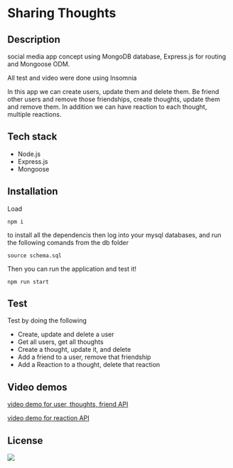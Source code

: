 # Sharing Thoughts

## Description

social media app concept using MongoDB database, Express.js for routing and Mongoose ODM.

All test and video were done using Insomnia

In this app we can create users, update them and delete them. Be friend other users and remove those friendships, create thoughts, update them and remove them. In addition we can have reaction to each thought, multiple reactions.

## Tech stack

- Node.js
- Express.js
- Mongoose

## Installation

Load <pre><code>npm i</code></pre> to install all the dependencis then log into your mysql databases, and run the following comands from the db folder

<pre><code>source schema.sql </code></pre>

Then you can run the application and test it!

<pre><code>npm run start </code></pre>

## Test

Test by doing the following

- Create, update and delete a user
- Get all users, get all thoughts
- Create a thought, update it, and delete
- Add a friend to a user, remove that friendship
- Add a Reaction to a thought, delete that reaction

## Video demos

[video demo for user, thoughts, friend API](https://drive.google.com/file/d/1jO6mDHxrr4P29wIoXRsOSl3PToz1ufOC/view)

[video demo for reaction API](https://drive.google.com/file/d/1ujUdwStBSq8sNsZD5WDLanY9dN-kDyhk/view)

## License

<img src="https://img.shields.io/static/v1?label=License&message=MIT&color=GREEN"/>
